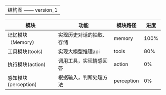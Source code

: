<table>
  <tr>
    <td colspan="3">结构图 —— version_1</td>
  </tr>
</table>

| 模块                | 功能                 | 模块路径  | 进度  |
|---------------------|----------------------|----------------------|-------|
| 记忆模块（Memory）  | 实现历史对话的抽取、存储     | memory    | 100%    |
| 工具模块(tools)  | 实现大模型推理api     | tools   | 80%    |
| 执行模块(action)  | 调用工具，实现情感回答     | action    | 0%    |
| 感知模块(perception)  | 根据输入，判断处理方法     | perception    | 0%    |
